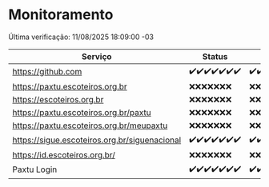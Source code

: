 # Monitoramento

Última verificação: 11/08/2025 18:09:00 -03

|Serviço|Status|Últimas 24h|
|---|---|---|
|https://github.com|<span title="2025-08-04: OK=22">✔️</span><span title="2025-08-05: OK=22">✔️</span><span title="2025-08-06: OK=22">✔️</span><span title="2025-08-07: OK=22">✔️</span><span title="2025-08-08: OK=22">✔️</span><span title="2025-08-09: OK=23">✔️</span><span title="2025-08-10: OK=20">✔️</span>|<span title="10/08/2025 19:09:00 -03 : 200">✔️</span><span title="10/08/2025 20:09:00 -03 : 200">✔️</span><span title="10/08/2025 21:55:00 -03 : 200">✔️</span><span title="10/08/2025 23:56:00 -03 : 200">✔️</span><span title="11/08/2025 01:00:00 -03 : 200">✔️</span><span title="11/08/2025 02:19:00 -03 : 200">✔️</span><span title="11/08/2025 03:17:00 -03 : 200">✔️</span><span title="11/08/2025 04:16:00 -03 : 200">✔️</span><span title="11/08/2025 05:15:00 -03 : 200">✔️</span><span title="11/08/2025 06:15:00 -03 : 200">✔️</span><span title="11/08/2025 07:11:00 -03 : 200">✔️</span><span title="11/08/2025 08:09:00 -03 : 200">✔️</span><span title="11/08/2025 09:20:00 -03 : 200">✔️</span><span title="11/08/2025 10:30:00 -03 : 200">✔️</span><span title="11/08/2025 11:12:00 -03 : 200">✔️</span><span title="11/08/2025 12:11:00 -03 : 200">✔️</span><span title="11/08/2025 13:12:00 -03 : 200">✔️</span><span title="11/08/2025 14:12:00 -03 : 200">✔️</span><span title="11/08/2025 15:14:00 -03 : 200">✔️</span><span title="11/08/2025 16:10:00 -03 : 200">✔️</span><span title="11/08/2025 17:11:00 -03 : 200">✔️</span><span title="11/08/2025 18:09:00 -03 : 200">✔️</span>|
|https://paxtu.escoteiros.org.br|<span title="2025-08-04: Falhas=22">❌</span><span title="2025-08-05: Falhas=22">❌</span><span title="2025-08-06: Falhas=22">❌</span><span title="2025-08-07: Falhas=22">❌</span><span title="2025-08-08: Falhas=22">❌</span><span title="2025-08-09: Falhas=23">❌</span><span title="2025-08-10: Falhas=20">❌</span>|<span title="10/08/2025 19:09:00 -03 : 403">❌</span><span title="10/08/2025 20:09:00 -03 : 403">❌</span><span title="10/08/2025 21:55:00 -03 : 403">❌</span><span title="10/08/2025 23:56:00 -03 : 403">❌</span><span title="11/08/2025 01:00:00 -03 : 403">❌</span><span title="11/08/2025 02:19:00 -03 : 403">❌</span><span title="11/08/2025 03:17:00 -03 : 403">❌</span><span title="11/08/2025 04:16:00 -03 : 403">❌</span><span title="11/08/2025 05:15:00 -03 : 403">❌</span><span title="11/08/2025 06:15:00 -03 : 403">❌</span><span title="11/08/2025 07:11:00 -03 : 403">❌</span><span title="11/08/2025 08:09:00 -03 : 403">❌</span><span title="11/08/2025 09:20:00 -03 : 403">❌</span><span title="11/08/2025 10:30:00 -03 : 403">❌</span><span title="11/08/2025 11:12:00 -03 : 403">❌</span><span title="11/08/2025 12:11:00 -03 : 403">❌</span><span title="11/08/2025 13:12:00 -03 : 403">❌</span><span title="11/08/2025 14:12:00 -03 : 403">❌</span><span title="11/08/2025 15:14:00 -03 : 403">❌</span><span title="11/08/2025 16:10:00 -03 : 403">❌</span><span title="11/08/2025 17:11:00 -03 : 403">❌</span><span title="11/08/2025 18:09:00 -03 : 403">❌</span>|
|https://escoteiros.org.br|<span title="2025-08-04: Falhas=22">❌</span><span title="2025-08-05: Falhas=22">❌</span><span title="2025-08-06: Falhas=22">❌</span><span title="2025-08-07: Falhas=22">❌</span><span title="2025-08-08: Falhas=22">❌</span><span title="2025-08-09: Falhas=23">❌</span><span title="2025-08-10: Falhas=20">❌</span>|<span title="10/08/2025 19:09:00 -03 : 403">❌</span><span title="10/08/2025 20:09:00 -03 : 403">❌</span><span title="10/08/2025 21:55:00 -03 : 403">❌</span><span title="10/08/2025 23:56:00 -03 : 403">❌</span><span title="11/08/2025 01:00:00 -03 : 403">❌</span><span title="11/08/2025 02:19:00 -03 : 403">❌</span><span title="11/08/2025 03:17:00 -03 : 403">❌</span><span title="11/08/2025 04:16:00 -03 : 403">❌</span><span title="11/08/2025 05:15:00 -03 : 403">❌</span><span title="11/08/2025 06:15:00 -03 : 403">❌</span><span title="11/08/2025 07:11:00 -03 : 403">❌</span><span title="11/08/2025 08:09:00 -03 : 403">❌</span><span title="11/08/2025 09:20:00 -03 : 403">❌</span><span title="11/08/2025 10:30:00 -03 : 403">❌</span><span title="11/08/2025 11:12:00 -03 : 403">❌</span><span title="11/08/2025 12:11:00 -03 : 403">❌</span><span title="11/08/2025 13:12:00 -03 : 403">❌</span><span title="11/08/2025 14:12:00 -03 : 403">❌</span><span title="11/08/2025 15:14:00 -03 : 403">❌</span><span title="11/08/2025 16:10:00 -03 : 403">❌</span><span title="11/08/2025 17:11:00 -03 : 403">❌</span><span title="11/08/2025 18:09:00 -03 : 403">❌</span>|
|https://paxtu.escoteiros.org.br/paxtu|<span title="2025-08-04: Falhas=22">❌</span><span title="2025-08-05: Falhas=22">❌</span><span title="2025-08-06: Falhas=22">❌</span><span title="2025-08-07: Falhas=22">❌</span><span title="2025-08-08: Falhas=22">❌</span><span title="2025-08-09: Falhas=23">❌</span><span title="2025-08-10: Falhas=20">❌</span>|<span title="10/08/2025 19:09:00 -03 : 403">❌</span><span title="10/08/2025 20:09:00 -03 : 403">❌</span><span title="10/08/2025 21:55:00 -03 : 403">❌</span><span title="10/08/2025 23:56:00 -03 : 403">❌</span><span title="11/08/2025 01:00:00 -03 : 403">❌</span><span title="11/08/2025 02:19:00 -03 : 403">❌</span><span title="11/08/2025 03:17:00 -03 : 403">❌</span><span title="11/08/2025 04:16:00 -03 : 403">❌</span><span title="11/08/2025 05:15:00 -03 : 403">❌</span><span title="11/08/2025 06:15:00 -03 : 403">❌</span><span title="11/08/2025 07:11:00 -03 : 403">❌</span><span title="11/08/2025 08:09:00 -03 : 403">❌</span><span title="11/08/2025 09:20:00 -03 : 403">❌</span><span title="11/08/2025 10:30:00 -03 : 403">❌</span><span title="11/08/2025 11:12:00 -03 : 403">❌</span><span title="11/08/2025 12:11:00 -03 : 403">❌</span><span title="11/08/2025 13:12:00 -03 : 403">❌</span><span title="11/08/2025 14:12:00 -03 : 403">❌</span><span title="11/08/2025 15:14:00 -03 : 403">❌</span><span title="11/08/2025 16:10:00 -03 : 403">❌</span><span title="11/08/2025 17:11:00 -03 : 403">❌</span><span title="11/08/2025 18:09:00 -03 : 403">❌</span>|
|https://paxtu.escoteiros.org.br/meupaxtu|<span title="2025-08-04: Falhas=22">❌</span><span title="2025-08-05: Falhas=22">❌</span><span title="2025-08-06: Falhas=22">❌</span><span title="2025-08-07: Falhas=22">❌</span><span title="2025-08-08: Falhas=22">❌</span><span title="2025-08-09: Falhas=23">❌</span><span title="2025-08-10: Falhas=20">❌</span>|<span title="10/08/2025 19:09:00 -03 : 403">❌</span><span title="10/08/2025 20:09:00 -03 : 403">❌</span><span title="10/08/2025 21:55:00 -03 : 403">❌</span><span title="10/08/2025 23:56:00 -03 : 403">❌</span><span title="11/08/2025 01:00:00 -03 : 403">❌</span><span title="11/08/2025 02:19:00 -03 : 403">❌</span><span title="11/08/2025 03:17:00 -03 : 403">❌</span><span title="11/08/2025 04:16:00 -03 : 403">❌</span><span title="11/08/2025 05:15:00 -03 : 403">❌</span><span title="11/08/2025 06:15:00 -03 : 403">❌</span><span title="11/08/2025 07:11:00 -03 : 403">❌</span><span title="11/08/2025 08:09:00 -03 : 403">❌</span><span title="11/08/2025 09:20:00 -03 : 403">❌</span><span title="11/08/2025 10:30:00 -03 : 403">❌</span><span title="11/08/2025 11:12:00 -03 : 403">❌</span><span title="11/08/2025 12:11:00 -03 : 403">❌</span><span title="11/08/2025 13:12:00 -03 : 403">❌</span><span title="11/08/2025 14:12:00 -03 : 403">❌</span><span title="11/08/2025 15:14:00 -03 : 403">❌</span><span title="11/08/2025 16:10:00 -03 : 403">❌</span><span title="11/08/2025 17:11:00 -03 : 403">❌</span><span title="11/08/2025 18:09:00 -03 : 403">❌</span>|
|https://sigue.escoteiros.org.br/siguenacional|<span title="2025-08-04: OK=22">✔️</span><span title="2025-08-05: OK=22">✔️</span><span title="2025-08-06: OK=22">✔️</span><span title="2025-08-07: OK=22">✔️</span><span title="2025-08-08: OK=22">✔️</span><span title="2025-08-09: OK=23">✔️</span><span title="2025-08-10: OK=20">✔️</span>|<span title="10/08/2025 19:09:00 -03 : 200">✔️</span><span title="10/08/2025 20:09:00 -03 : 200">✔️</span><span title="10/08/2025 21:55:00 -03 : 200">✔️</span><span title="10/08/2025 23:56:00 -03 : 200">✔️</span><span title="11/08/2025 01:00:00 -03 : 200">✔️</span><span title="11/08/2025 02:19:00 -03 : 200">✔️</span><span title="11/08/2025 03:17:00 -03 : 200">✔️</span><span title="11/08/2025 04:16:00 -03 : 200">✔️</span><span title="11/08/2025 05:15:00 -03 : 200">✔️</span><span title="11/08/2025 06:15:00 -03 : 200">✔️</span><span title="11/08/2025 07:11:00 -03 : 200">✔️</span><span title="11/08/2025 08:09:00 -03 : 200">✔️</span><span title="11/08/2025 09:20:00 -03 : 200">✔️</span><span title="11/08/2025 10:30:00 -03 : 200">✔️</span><span title="11/08/2025 11:12:00 -03 : 200">✔️</span><span title="11/08/2025 12:11:00 -03 : 200">✔️</span><span title="11/08/2025 13:12:00 -03 : 200">✔️</span><span title="11/08/2025 14:12:00 -03 : 200">✔️</span><span title="11/08/2025 15:14:00 -03 : 200">✔️</span><span title="11/08/2025 16:10:00 -03 : 200">✔️</span><span title="11/08/2025 17:11:00 -03 : 200">✔️</span><span title="11/08/2025 18:09:00 -03 : 200">✔️</span>|
|https://id.escoteiros.org.br/|<span title="2025-08-04: Falhas=22">❌</span><span title="2025-08-05: Falhas=22">❌</span><span title="2025-08-06: Falhas=22">❌</span><span title="2025-08-07: Falhas=22">❌</span><span title="2025-08-08: Falhas=22">❌</span><span title="2025-08-09: Falhas=23">❌</span><span title="2025-08-10: Falhas=20">❌</span>|<span title="10/08/2025 19:09:00 -03 : 403">❌</span><span title="10/08/2025 20:09:00 -03 : 403">❌</span><span title="10/08/2025 21:55:00 -03 : 403">❌</span><span title="10/08/2025 23:56:00 -03 : 403">❌</span><span title="11/08/2025 01:00:00 -03 : 403">❌</span><span title="11/08/2025 02:19:00 -03 : 403">❌</span><span title="11/08/2025 03:17:00 -03 : 403">❌</span><span title="11/08/2025 04:16:00 -03 : 403">❌</span><span title="11/08/2025 05:15:00 -03 : 403">❌</span><span title="11/08/2025 06:15:00 -03 : 403">❌</span><span title="11/08/2025 07:11:00 -03 : 403">❌</span><span title="11/08/2025 08:09:00 -03 : 403">❌</span><span title="11/08/2025 09:20:00 -03 : 403">❌</span><span title="11/08/2025 10:30:00 -03 : 403">❌</span><span title="11/08/2025 11:12:00 -03 : 403">❌</span><span title="11/08/2025 12:11:00 -03 : 403">❌</span><span title="11/08/2025 13:12:00 -03 : 403">❌</span><span title="11/08/2025 14:12:00 -03 : 403">❌</span><span title="11/08/2025 15:14:00 -03 : 403">❌</span><span title="11/08/2025 16:10:00 -03 : 403">❌</span><span title="11/08/2025 17:11:00 -03 : 403">❌</span><span title="11/08/2025 18:09:00 -03 : 403">❌</span>|
|Paxtu Login|<span title="2025-08-04: OK=22">✔️</span><span title="2025-08-05: OK=22">✔️</span><span title="2025-08-06: OK=22">✔️</span><span title="2025-08-07: OK=22">✔️</span><span title="2025-08-08: OK=22">✔️</span><span title="2025-08-09: OK=23">✔️</span><span title="2025-08-10: OK=20">✔️</span>|<span title="10/08/2025 19:09:00 -03 : 200">✔️</span><span title="10/08/2025 20:09:00 -03 : 200">✔️</span><span title="10/08/2025 21:55:00 -03 : 200">✔️</span><span title="10/08/2025 23:56:00 -03 : 200">✔️</span><span title="11/08/2025 01:00:00 -03 : 200">✔️</span><span title="11/08/2025 02:19:00 -03 : 200">✔️</span><span title="11/08/2025 03:17:00 -03 : 200">✔️</span><span title="11/08/2025 04:16:00 -03 : 200">✔️</span><span title="11/08/2025 05:15:00 -03 : 200">✔️</span><span title="11/08/2025 06:15:00 -03 : 200">✔️</span><span title="11/08/2025 07:11:00 -03 : 200">✔️</span><span title="11/08/2025 08:09:00 -03 : 200">✔️</span><span title="11/08/2025 09:20:00 -03 : 200">✔️</span><span title="11/08/2025 10:30:00 -03 : 200">✔️</span><span title="11/08/2025 11:12:00 -03 : 200">✔️</span><span title="11/08/2025 12:11:00 -03 : 200">✔️</span><span title="11/08/2025 13:12:00 -03 : 200">✔️</span><span title="11/08/2025 14:12:00 -03 : 200">✔️</span><span title="11/08/2025 15:14:00 -03 : 200">✔️</span><span title="11/08/2025 16:10:00 -03 : 200">✔️</span><span title="11/08/2025 17:11:00 -03 : 200">✔️</span><span title="11/08/2025 18:09:00 -03 : 200">✔️</span>|
